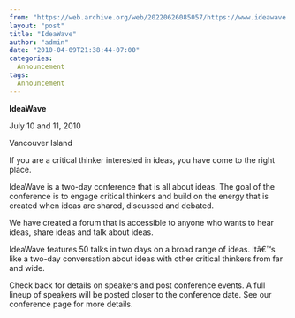 ```yaml
---
from: "https://web.archive.org/web/20220626085057/https://www.ideawave.ca/ideawave/"
layout: "post"
title: "IdeaWave"
author: "admin"
date: "2010-04-09T21:38:44-07:00"
categories:
  Announcement
tags: 
  Announcement
---
```


   **IdeaWave**

July 10 and 11, 2010

Vancouver Island

If you are a critical thinker interested in ideas, you have come to the right place.

IdeaWave is a two-day conference that is all about ideas. The goal of the conference is to engage critical thinkers and build on the energy that is created when ideas are shared, discussed and debated.

We have created a forum that is accessible to anyone who wants to hear ideas, share ideas and talk about ideas.

IdeaWave features 50 talks in two days on a broad range of ideas. Itâ€™s like a two-day conversation about ideas with other critical thinkers from far and wide.

Check back for details on speakers and post conference events. A full lineup of speakers will be posted closer to the conference date. See our conference page for more details.
